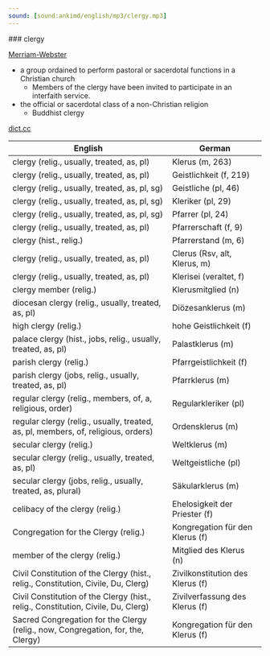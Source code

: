 ```yaml
---
sound: [sound:ankimd/english/mp3/clergy.mp3]
---
```


\### clergy

[Merriam-Webster](https://www.merriam-webster.com/dictionary/clergy)

- a group ordained to perform pastoral or sacerdotal functions in a Christian church
    - Members of the clergy have been invited to participate in an interfaith service.
- the official or sacerdotal class of a non-Christian religion
    - Buddhist clergy

[dict.cc](https://www.dict.cc/clergy)

| English        | German       |
| -------------- | ------------ |
| clergy (relig., usually, treated, as, pl) | Klerus (m, 263) |
| clergy (relig., usually, treated, as, pl) | Geistlichkeit (f, 219) |
| clergy (relig., usually, treated, as, pl, sg) | Geistliche (pl, 46) |
| clergy (relig., usually, treated, as, pl, sg) | Kleriker (pl, 29) |
| clergy (relig., usually, treated, as, pl, sg) | Pfarrer (pl, 24) |
| clergy (relig., usually, treated, as, pl) | Pfarrerschaft (f, 9) |
| clergy (hist., relig.) | Pfarrerstand (m, 6) |
| clergy (relig., usually, treated, as, pl) | Clerus (Rsv, alt, Klerus, m) |
| clergy (relig., usually, treated, as, pl) | Klerisei (veraltet, f) |
| clergy member (relig.) | Klerusmitglied (n) |
| diocesan clergy (relig., usually, treated, as, pl) | Diözesanklerus (m) |
| high clergy (relig.) | hohe Geistlichkeit (f) |
| palace clergy (hist., jobs, relig., usually, treated, as, pl) | Palastklerus (m) |
| parish clergy (relig.) | Pfarrgeistlichkeit (f) |
| parish clergy (jobs, relig., usually, treated, as, pl) | Pfarrklerus (m) |
| regular clergy (relig., members, of, a, religious, order) | Regularkleriker (pl) |
| regular clergy (relig., usually, treated, as, pl, members, of, religious, orders) | Ordensklerus (m) |
| secular clergy (relig.) | Weltklerus (m) |
| secular clergy (relig., usually, treated, as, pl) | Weltgeistliche (pl) |
| secular clergy (jobs, relig., usually, treated, as, plural) | Säkularklerus (m) |
| celibacy of the clergy (relig.) | Ehelosigkeit der Priester (f) |
| Congregation for the Clergy (relig.) | Kongregation für den Klerus (f) |
| member of the clergy (relig.) | Mitglied des Klerus (n) |
| Civil Constitution of the Clergy (hist., relig., Constitution, Civile, Du, Clerg) | Zivilkonstitution des Klerus (f) |
| Civil Constitution of the Clergy (hist., relig., Constitution, Civile, Du, Clerg) | Zivilverfassung des Klerus (f) |
| Sacred Congregation for the Clergy (relig., now, Congregation, for, the, Clergy) | Kongregation für den Klerus (f) |
